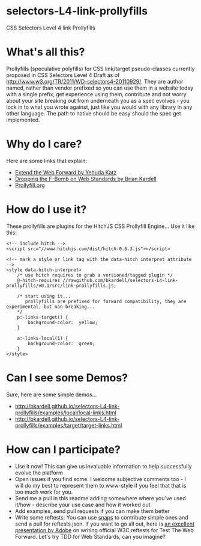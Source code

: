 selectors-L4-link-prollyfills
=============================
CSS Selectors Level 4 link Prollyfills


What's all this?
================
Prollyfills (speculative polyfills) for CSS link/target pseudo-classes currently proposed in CSS Selectors Level 4 Draft as of http://www.w3.org/TR/2011/WD-selectors4-20110929/.
They are author named, rather than vendor prefixed so you can use them in a website today with a single prefix, get experience using them, contribute and not worry about 
your site breaking out from underneath you as a spec evolves - you lock in to what you wrote against, just like you would with any library in any other language.
The path to native should be easy should the spec get implemented.

Why do I care?
==============
Here are some links that explain:
* [Extend the Web Forward by Yehuda Katz](http://yehudakatz.com/2013/05/21/extend-the-web-forward/)
* [Dropping the F-Bomb on Web Standards by Brian Kardell](http://briankardell.wordpress.com/2013/05/17/dropping-the-f-bomb/)
* [Prollyfill.org](prollyfill.org)


How do I use it?
================
These prollyfills are plugins for the HitchJS CSS Prollyfill Engine... Use it like this:

    <!-- include hitch -->
    <script src="//www.hitchjs.com/dist/hitch-0.6.3.js"></script>
    
    <!-- mark a style or link tag with the data-hitch interpret attribute -->
    <style data-hitch-interpret>
        /* use hitch requires to grab a versioned/tagged plugin */
        @-hitch-requires //rawgithub.com/bkardell/selectors-L4-link-prollyfills/v0.1/src/link-prollyfills.js;

        /* start using it... 
           prollyfills are prefixed for forward compatibility, they are experimental, but non-breaking...
        */
        p:-links-target() { 
            background-color:  yellow;  
        }
        
        a:-links-local(1) {  
            background-color:  green; 
        }
    </style>
    

Can I see some Demos?
======
Sure, here are some simple demos...

* http://bkardell.github.io/selectors-L4-link-prollyfills/examples/local/local-links.html
* http://bkardell.github.io/selectors-L4-link-prollyfills/examples/target/target-links.html


How can I participate?
======================
 * Use it now!  This can give us invaluable information to help successfully evolve the platform
 * Open issues if you find some.  I welcome subjective comments too - I will do my best to represent them to www-style if you feel that that is too much work for you.
 * Send me a pull in this readme adding somewhere where you've used it/how - describe your use case and how it worked out
 * Add examples, send pull requests if you can make them better
 * Write some reftests: You can use [snaps](https://github.com/bkardell/snaps) to contribute simple ones and send a pull for reftests.json.  If you want to go all out, here is [an excellent presentation by Adobe](http://adobe.github.io/web-platform/presentations/testtwf-how-to-write-a-reftest) on writing official W3C reftests for Test The Web Forward.  Let's try TDD for Web Standards, can you imagine?

